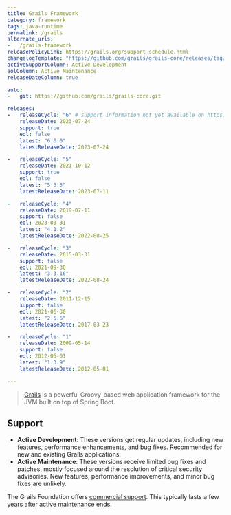 ```yaml
---
title: Grails Framework
category: framework
tags: java-runtime
permalink: /grails
alternate_urls:
-   /grails-framework
releasePolicyLink: https://grails.org/support-schedule.html
changelogTemplate: "https://github.com/grails/grails-core/releases/tag/v__LATEST__"
activeSupportColumn: Active Development
eolColumn: Active Maintenance
releaseDateColumn: true

auto:
-   git: https://github.com/grails/grails-core.git

releases:
-   releaseCycle: "6" # support information not yet available on https://grails.org/support-schedule.html
    releaseDate: 2023-07-24
    support: true
    eol: false
    latest: "6.0.0"
    latestReleaseDate: 2023-07-24

-   releaseCycle: "5"
    releaseDate: 2021-10-12
    support: true
    eol: false
    latest: "5.3.3"
    latestReleaseDate: 2023-07-11

-   releaseCycle: "4"
    releaseDate: 2019-07-11
    support: false
    eol: 2023-03-31
    latest: "4.1.2"
    latestReleaseDate: 2022-08-25

-   releaseCycle: "3"
    releaseDate: 2015-03-31
    support: false
    eol: 2021-09-30
    latest: "3.3.16"
    latestReleaseDate: 2022-08-24

-   releaseCycle: "2"
    releaseDate: 2011-12-15
    support: false
    eol: 2021-06-30
    latest: "2.5.6"
    latestReleaseDate: 2017-03-23

-   releaseCycle: "1"
    releaseDate: 2009-05-14
    support: false
    eol: 2012-05-01
    latest: "1.3.9"
    latestReleaseDate: 2012-05-01

---
```


> [Grails](https://grails.org/) is a powerful Groovy-based web application framework for the JVM
> built on top of Spring Boot.

## Support

- **Active Development**: These versions get regular updates, including new features, performance
  enhancements, and bug fixes. Recommended for new and existing Grails applications.
- **Active Maintenance**: These versions receive limited bug fixes and patches, mostly focused
  around the resolution of critical security advisories. New features, performance improvements,
  and minor bug fixes are unlikely.

The Grails Foundation offers [commercial support](https://grails.org/support.html). This typically
lasts a few years after active maintenance ends.
